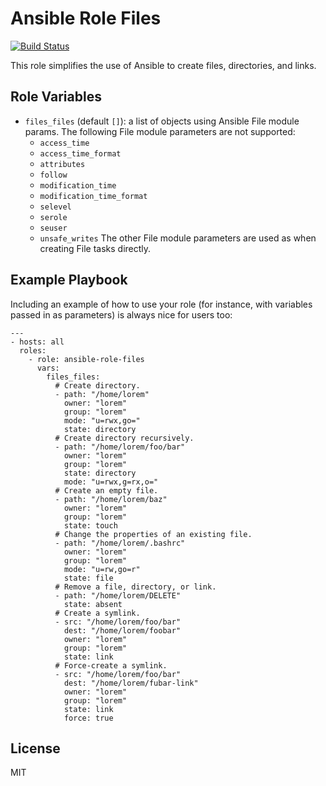 # Ansible Role Files

[![Build Status](https://travis-ci.org/ctorgalson/ansible-role-files.svg?branch=master)](https://travis-ci.org/ctorgalson/ansible-role-files)

This role simplifies the use of Ansible to create files, directories, and links.

## Role Variables

- `files_files` (default `[]`): a list of objects using Ansible File module
  params. The following File module parameters are not supported:
    - `access_time`
    - `access_time_format`
    - `attributes`
    - `follow`
    - `modification_time`
    - `modification_time_format`
    - `selevel`
    - `serole`
    - `seuser`
    - `unsafe_writes`
  The other File module parameters are used as when creating File tasks
  directly.

## Example Playbook

Including an example of how to use your role (for instance, with variables
passed in as parameters) is always nice for users too:

    ---
    - hosts: all
      roles:
        - role: ansible-role-files
          vars:
            files_files:
              # Create directory.
              - path: "/home/lorem"
                owner: "lorem"
                group: "lorem"
                mode: "u=rwx,go="
                state: directory
              # Create directory recursively.
              - path: "/home/lorem/foo/bar"
                owner: "lorem"
                group: "lorem"
                state: directory
                mode: "u=rwx,g=rx,o="
              # Create an empty file.
              - path: "/home/lorem/baz"
                owner: "lorem"
                group: "lorem"
                state: touch
              # Change the properties of an existing file.
              - path: "/home/lorem/.bashrc"
                owner: "lorem"
                group: "lorem"
                mode: "u=rw,go=r"
                state: file
              # Remove a file, directory, or link.
              - path: "/home/lorem/DELETE"
                state: absent
              # Create a symlink.
              - src: "/home/lorem/foo/bar"
                dest: "/home/lorem/foobar"
                owner: "lorem"
                group: "lorem"
                state: link
              # Force-create a symlink.
              - src: "/home/lorem/foo/bar"
                dest: "/home/lorem/fubar-link"
                owner: "lorem"
                group: "lorem"
                state: link
                force: true

## License

MIT
